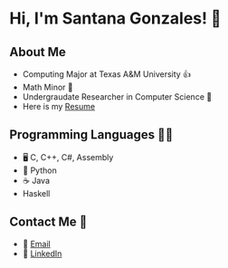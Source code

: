 # Hi, I'm Santana Gonzales! 👋

## About Me
- Computing Major at Texas A&M University 👍
- Math Minor 🧮
- Undergraudate Researcher in Computer Science 🔎
- Here is my [Resume](https://github.com/santanag1223/Resume/blob/main/Resume%20-%20Gonzales%2C%20Santana.pdf)

## Programming Languages 👨‍💻
- 🖥 C, C++, C#, Assembly
- 🐍 Python
- :coffee: Java
- Haskell

## Contact Me 📲
- 📧 [Email](mailto:santanag1223@gmail.com)
- 🔗 [LinkedIn](https://www.linkedin.com/in/santana-gonzales-990621191/)
